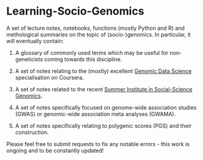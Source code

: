 # Learning-Socio-Genomics

A set of lecture notes, notebooks, functions (mostly Python and R) and methological summaries on the topic of (socio-)genomics. In particular, it will eventually contain:

1. A glossary of commonly used terms which may be useful for non-geneticists coming towards this discipline.

2. A set of notes relating to the (mostly) excellent [Genomic Data Science](https://www.coursera.org/specializations/genomic-data-science) specialisation on Coursera.

3. A set of notes related to the recent [Summer Institute in
Social-Science Genomics](https://www.rsfgenomicsschool.com/materials).

3. A set of notes specifically focused on genome-wide association studies (GWAS) or genomic-wide association meta analyses (GWAMA).

4. A set of notes specifically relating to polygenic scores (PGS) and their construction.

Please feel free to submit requests to fix any notable errors - this work is ongoing and to be constantly updated!
